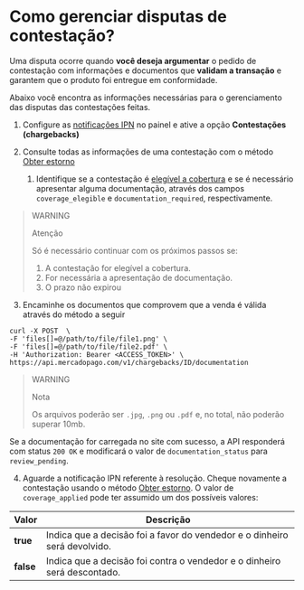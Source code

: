 # Como gerenciar disputas de contestação?

Uma disputa ocorre quando **você deseja argumentar** o pedido de contestação com informações e documentos que **validam a transação** e garantem que o produto foi entregue em conformidade.

Abaixo você encontra as informações necessárias para o gerenciamento das disputas das contestações feitas.

1. Configure as [notificações IPN](/developers/panel/notifications/ipn) no painel e ative a opção **Contestações (chargebacks)**
   
2. Consulte todas as informações de uma contestação com o método [Obter estorno](/developers/pt/reference/chargebacks/_chargebacks_id/get)
   1. Identifique se a contestação é [elegível a cobertura](https://www.mercadopago[FAKER][URL][DOMAIN]/ajuda/294) e se é necessário apresentar alguma documentação, através dos campos `coverage_elegible` e `documentation_required`, respectivamente.

> WARNING
>
> Atenção
>
> Só é necessário continuar com os próximos passos se:
> 
>  1. A contestação for elegível a cobertura.
> 2. For necessária a apresentação de documentação.
>3. O prazo não expirou
>

3. Encaminhe os documentos que comprovem que a venda é válida através do método a seguir
```curl
curl -X POST  \
-F 'files[]=@/path/to/file/file1.png' \
-F 'files[]=@/path/to/file/file2.pdf' \
-H 'Authorization: Bearer <ACCESS_TOKEN>' \
https://api.mercadopago.com/v1/chargebacks/ID/documentation
```

>WARNING
>
>Nota
>
>Os arquivos poderão ser `.jpg`, `.png` ou `.pdf` e, no total, não poderão superar 10mb.

Se a documentação for carregada no site com sucesso, a API responderá com status `200 OK` e modificará o valor de `documentation_status` para `review_pending`.

4. Aguarde a notificação IPN referente à resolução. Cheque novamente a contestação usando o método [Obter estorno](/developers/pt/reference/chargebacks/_chargebacks_id/get). O valor de `coverage_applied` pode ter assumido um dos possíveis valores:

| Valor           | Descrição
| ----            | ----
| **true**  | Indica que a decisão foi a favor do vendedor e o dinheiro será devolvido.
| **false** | Indica que a decisão foi contra o vendedor e o dinheiro será descontado.
